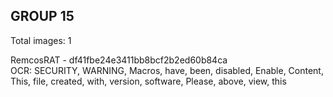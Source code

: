 ## GROUP 15
Total images: 1  

RemcosRAT - df41fbe24e3411bb8bcf2b2ed60b84ca  
OCR: SECURITY, WARNING, Macros, have, been, disabled, Enable, Content, This, file, created, with, version, software, Please, above, view, this  

